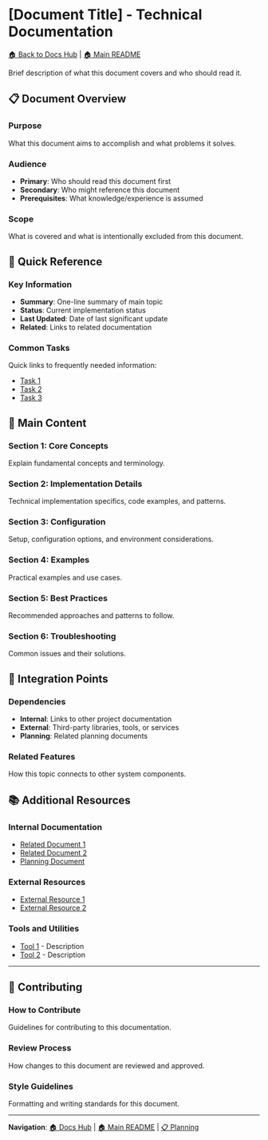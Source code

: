 # [Document Title] - Technical Documentation

[🏠 Back to Docs Hub](README.md) | [🏠 Main README](../README.md)

Brief description of what this document covers and who should read it.

## 📋 Document Overview

### Purpose

What this document aims to accomplish and what problems it solves.

### Audience

- **Primary**: Who should read this document first
- **Secondary**: Who might reference this document
- **Prerequisites**: What knowledge/experience is assumed

### Scope

What is covered and what is intentionally excluded from this document.

## 🎯 Quick Reference

### Key Information

- **Summary**: One-line summary of main topic
- **Status**: Current implementation status
- **Last Updated**: Date of last significant update
- **Related**: Links to related documentation

### Common Tasks

Quick links to frequently needed information:

- [Task 1](#section-link)
- [Task 2](#section-link)
- [Task 3](#section-link)

## 📖 Main Content

### Section 1: Core Concepts

Explain fundamental concepts and terminology.

### Section 2: Implementation Details

Technical implementation specifics, code examples, and patterns.

### Section 3: Configuration

Setup, configuration options, and environment considerations.

### Section 4: Examples

Practical examples and use cases.

### Section 5: Best Practices

Recommended approaches and patterns to follow.

### Section 6: Troubleshooting

Common issues and their solutions.

## 🔗 Integration Points

### Dependencies

- **Internal**: Links to other project documentation
- **External**: Third-party libraries, tools, or services
- **Planning**: Related planning documents

### Related Features

How this topic connects to other system components.

## 📚 Additional Resources

### Internal Documentation

- [Related Document 1](document1.md)
- [Related Document 2](document2.md)
- [Planning Document](../planning/related-feature.md)

### External Resources

- [External Resource 1](https://example.com)
- [External Resource 2](https://example.com)

### Tools and Utilities

- [Tool 1](https://example.com) - Description
- [Tool 2](https://example.com) - Description

---

## 📝 Contributing

### How to Contribute

Guidelines for contributing to this documentation.

### Review Process

How changes to this document are reviewed and approved.

### Style Guidelines

Formatting and writing standards for this document.

---

**Navigation**: [🏠 Docs Hub](README.md) | [🏠 Main README](../README.md) | [📋 Planning](../planning/README.md)
